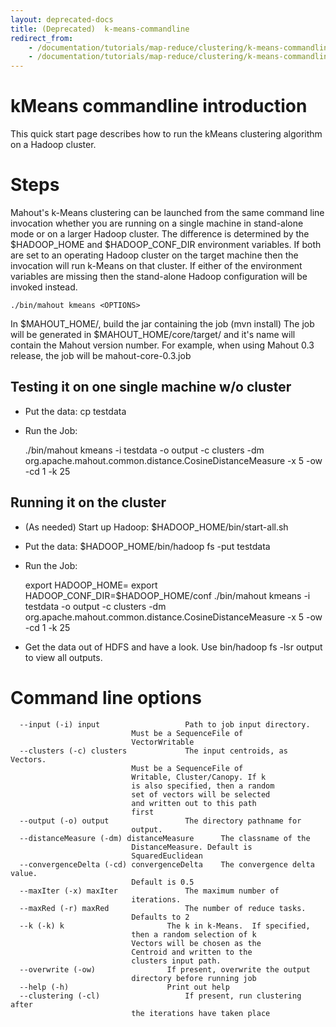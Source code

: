 ```yaml
---
layout: deprecated-docs
title: (Deprecated)  k-means-commandline
redirect_from:
	- /documentation/tutorials/map-reduce/clustering/k-means-commandline
	- /documentation/tutorials/map-reduce/clustering/k-means-commandline.html
---
```




<a name="k-means-commandline-Introduction"></a>
# kMeans commandline introduction

This quick start page describes how to run the kMeans clustering algorithm
on a Hadoop cluster. 

<a name="k-means-commandline-Steps"></a>
# Steps

Mahout's k-Means clustering can be launched from the same command line
invocation whether you are running on a single machine in stand-alone mode
or on a larger Hadoop cluster. The difference is determined by the
$HADOOP_HOME and $HADOOP_CONF_DIR environment variables. If both are set to
an operating Hadoop cluster on the target machine then the invocation will
run k-Means on that cluster. If either of the environment variables are
missing then the stand-alone Hadoop configuration will be invoked instead.


    ./bin/mahout kmeans <OPTIONS>


In $MAHOUT_HOME/, build the jar containing the job (mvn install) The job
will be generated in $MAHOUT_HOME/core/target/ and it's name will contain
the Mahout version number. For example, when using Mahout 0.3 release, the
job will be mahout-core-0.3.job


<a name="k-means-commandline-Testingitononesinglemachinew/ocluster"></a>
## Testing it on one single machine w/o cluster

* Put the data: cp <PATH TO DATA> testdata
* Run the Job: 

    ./bin/mahout kmeans -i testdata -o output -c clusters -dm
org.apache.mahout.common.distance.CosineDistanceMeasure -x 5 -ow -cd 1 -k
25


<a name="k-means-commandline-Runningitonthecluster"></a>
## Running it on the cluster

* (As needed) Start up Hadoop: $HADOOP_HOME/bin/start-all.sh
* Put the data: $HADOOP_HOME/bin/hadoop fs -put <PATH TO DATA> testdata
* Run the Job: 

    export HADOOP_HOME=<Hadoop Home Directory>
    export HADOOP_CONF_DIR=$HADOOP_HOME/conf
    ./bin/mahout kmeans -i testdata -o output -c clusters -dm org.apache.mahout.common.distance.CosineDistanceMeasure -x 5 -ow -cd 1 -k 25

* Get the data out of HDFS and have a look. Use bin/hadoop fs -lsr output
to view all outputs.

<a name="k-means-commandline-Commandlineoptions"></a>
# Command line options

      --input (-i) input			       Path to job input directory. 
    					       Must be a SequenceFile of    
    					       VectorWritable		    
      --clusters (-c) clusters		       The input centroids, as Vectors. 
    					       Must be a SequenceFile of    
    					       Writable, Cluster/Canopy. If k  
    					       is also specified, then a random 
    					       set of vectors will be selected  
    					       and written out to this path 
    					       first			    
      --output (-o) output			       The directory pathname for   
    					       output.			    
      --distanceMeasure (-dm) distanceMeasure      The classname of the	    
    					       DistanceMeasure. Default is  
    					       SquaredEuclidean 	    
      --convergenceDelta (-cd) convergenceDelta    The convergence delta value. 
    					       Default is 0.5		    
      --maxIter (-x) maxIter		       The maximum number of	    
    					       iterations.		    
      --maxRed (-r) maxRed			       The number of reduce tasks.  
    					       Defaults to 2		    
      --k (-k) k				       The k in k-Means.  If specified, 
    					       then a random selection of k 
    					       Vectors will be chosen as the    
    					       Centroid and written to the  
    					       clusters input path.	    
      --overwrite (-ow)			       If present, overwrite the output 
    					       directory before running job 
      --help (-h)				       Print out help		    
      --clustering (-cl)			       If present, run clustering after 
    					       the iterations have taken place  

